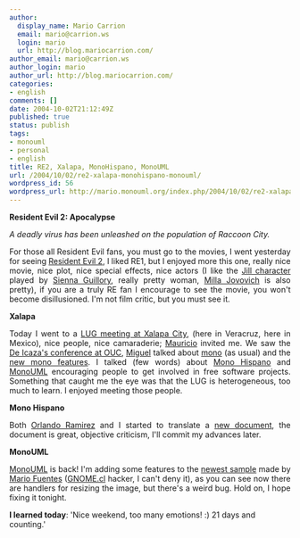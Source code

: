 ```yaml
---
author:
  display_name: Mario Carrion
  email: mario@carrion.ws
  login: mario
  url: http://blog.mariocarrion.com/
author_email: mario@carrion.ws
author_login: mario
author_url: http://blog.mariocarrion.com/
categories:
- english
comments: []
date: 2004-10-02T21:12:49Z
published: true
status: publish
tags:
- monouml
- personal
- english
title: RE2, Xalapa, MonoHispano, MonoUML
url: /2004/10/02/re2-xalapa-monohispano-monouml/
wordpress_id: 56
wordpress_url: http://mario.monouml.org/index.php/2004/10/02/re2-xalapa-monohispano-monouml/
---
```


<div style="clear:both;"></div>
<p align="justify"><span style="font-weight: bold;">Resident Evil 2: Apocalypse</span></p>
<p align="justify"><span style="font-style: italic;">A deadly virus has been unleashed on the population of Raccoon City.</span></p>
<p align="justify">For those all Resident Evil fans, you must go to the movies, I went yesterday for seeing <a href="http://www.re2.com/">Resident Evil 2</a>, I liked RE1, but I enjoyed more this one, really nice movie, nice plot, nice special effects, nice actors (I like the <a href="http://www.geocities.com/k4rny/imgs/jillre2.jpg" target="_blank">Jill character</a> played by <a href="http://www.imdb.com/name/nm0347149/">Sienna Guillory</a>, really pretty woman, <a href="http://www.geocities.com/k4rny/imgs/alicere2.jpg" target="_blank">Milla Jovovich</a> is also pretty), if you are a truly RE fan I encourage to see the movie, you won't become disillusioned. I'm not film critic, but you must see it.</p>
<p align="justify"><span style="font-weight: bold;">Xalapa</span></p>
<p align="justify">Today I went to a <a href="http://www.xalalinux.org/">LUG meeting at Xalapa City</a>, (here in Veracruz, here in Mexico), nice people, nice camaraderie; <a href="http://djmaucom.blogspot.com/">Mauricio</a> invited me. We saw the <a href="http://www.uoc.edu/dt/esp/deicaza0904.html">De Icaza's conference at OUC</a>, <a href="http://primates.ximian.com/~miguel/activity-log.php">Miguel</a> talked about <a href="http://www.mono-project.com">mono</a> (as usual) and the <a href="http://go-mono.com/archive/1.1.1/">new mono features</a>. I talked (few words) about <a href="http://www.monohispano.org/">Mono Hispano</a> and <a href="http://monouml.sourceforge.net/">MonoUML</a> encouraging people to get involved in free software projects. Something that caught me the eye was that the LUG is heterogeneous, too much to learn. I enjoyed meeting those people.</p>
<p align="justify"><span style="font-weight: bold;">Mono Hispano</span></p>
<p align="justify">Both <a href="http://linux.mty.itesm.mx/~oramirez/">Orlando Ramirez</a> and I started to translate a <a href="http://genamics.com/developer/csharp_comparative.htm">new document</a>, the document is  great, objective criticism, I'll commit my advances later.</p>
<p align="justify"><span style="font-weight: bold;">MonoUML</span></p>
<p align="justify"><a href="http://monouml.sf.net">MonoUML</a> is back! I'm adding some features to the <a href="http://www.geocities.com/k4rny/imgs/uml_sharp_0_0_0_0.png" target="_blank">newest sample</a> made by <a href="http://primate.gnome.cl/~mario/">Mario Fuentes</a> (<a href="http://www.gnome.cl/">GNOME.cl</a> hacker, I can't deny it), as you can see now there are handlers for resizing the image, but there's a weird bug. Hold on, I hope fixing it tonight.</p>
<p><span style="font-weight: bold;">I learned today</span>: 'Nice weekend, too many emotions! :) 21 days and counting.'</p>
<div style="clear:both; padding-bottom: 0.25em;"></div>
